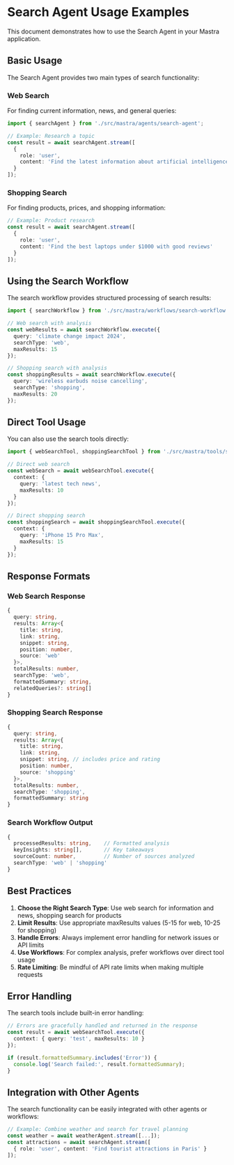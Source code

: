 # Search Agent Usage Examples

This document demonstrates how to use the Search Agent in your Mastra application.

## Basic Usage

The Search Agent provides two main types of search functionality:

### Web Search
For finding current information, news, and general queries:

```typescript
import { searchAgent } from './src/mastra/agents/search-agent';

// Example: Research a topic
const result = await searchAgent.stream([
  {
    role: 'user',
    content: 'Find the latest information about artificial intelligence breakthroughs in 2024'
  }
]);
```

### Shopping Search
For finding products, prices, and shopping information:

```typescript
// Example: Product research
const result = await searchAgent.stream([
  {
    role: 'user', 
    content: 'Find the best laptops under $1000 with good reviews'
  }
]);
```

## Using the Search Workflow

The search workflow provides structured processing of search results:

```typescript
import { searchWorkflow } from './src/mastra/workflows/search-workflow';

// Web search with analysis
const webResults = await searchWorkflow.execute({
  query: 'climate change impact 2024',
  searchType: 'web',
  maxResults: 15
});

// Shopping search with analysis
const shoppingResults = await searchWorkflow.execute({
  query: 'wireless earbuds noise cancelling',
  searchType: 'shopping', 
  maxResults: 20
});
```

## Direct Tool Usage

You can also use the search tools directly:

```typescript
import { webSearchTool, shoppingSearchTool } from './src/mastra/tools/search-tool';

// Direct web search
const webSearch = await webSearchTool.execute({
  context: {
    query: 'latest tech news',
    maxResults: 10
  }
});

// Direct shopping search
const shoppingSearch = await shoppingSearchTool.execute({
  context: {
    query: 'iPhone 15 Pro Max',
    maxResults: 15
  }
});
```

## Response Formats

### Web Search Response
```typescript
{
  query: string,
  results: Array<{
    title: string,
    link: string,
    snippet: string,
    position: number,
    source: 'web'
  }>,
  totalResults: number,
  searchType: 'web',
  formattedSummary: string,
  relatedQueries?: string[]
}
```

### Shopping Search Response
```typescript
{
  query: string,
  results: Array<{
    title: string,
    link: string,
    snippet: string, // includes price and rating
    position: number,
    source: 'shopping'
  }>,
  totalResults: number,
  searchType: 'shopping',
  formattedSummary: string
}
```

### Search Workflow Output
```typescript
{
  processedResults: string,    // Formatted analysis
  keyInsights: string[],       // Key takeaways
  sourceCount: number,         // Number of sources analyzed  
  searchType: 'web' | 'shopping'
}
```

## Best Practices

1. **Choose the Right Search Type**: Use web search for information and news, shopping search for products
2. **Limit Results**: Use appropriate maxResults values (5-15 for web, 10-25 for shopping)
3. **Handle Errors**: Always implement error handling for network issues or API limits
4. **Use Workflows**: For complex analysis, prefer workflows over direct tool usage
5. **Rate Limiting**: Be mindful of API rate limits when making multiple requests

## Error Handling

The search tools include built-in error handling:

```typescript
// Errors are gracefully handled and returned in the response
const result = await webSearchTool.execute({
  context: { query: 'test', maxResults: 10 }
});

if (result.formattedSummary.includes('Error')) {
  console.log('Search failed:', result.formattedSummary);
}
```

## Integration with Other Agents

The search functionality can be easily integrated with other agents or workflows:

```typescript
// Example: Combine weather and search for travel planning
const weather = await weatherAgent.stream([...]);
const attractions = await searchAgent.stream([
  { role: 'user', content: 'Find tourist attractions in Paris' }
]);
```
